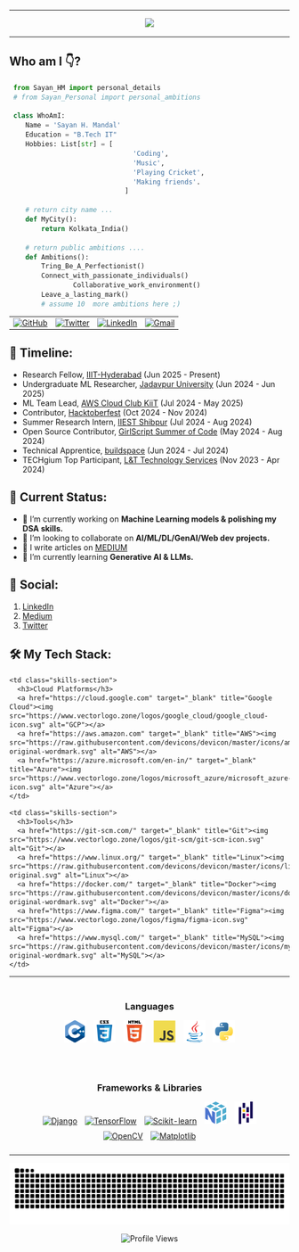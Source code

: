 <hr>
<p align="center">
  <img src="https://readme-typing-svg.herokuapp.com?color=0d8eceF&size=30&center=true&vCenter=true&width=550&height=70&lines=Hey+There,+This+is+Sayan;Undergrad+ML+Researcher🧑‍🔬;Open+Source+Contributor💻;enthuastic+about+MLOps;+and+Generative+AI">
</p>
<hr>

<!--defining python code section-->

## Who am I :point_down:?
```python
 from Sayan_HM import personal_details
 # from Sayan_Personal import personal_ambitions
 
 class WhoAmI:
 	Name = 'Sayan H. Mandal'
	Education = "B.Tech IT"
	Hobbies: List[str] = [
                               'Coding',
                               'Music',
                               'Playing Cricket',
                               'Making friends'.
                             ]
			
	# return city name ...
	def MyCity():
		return Kolkata_India()
		
	# return public ambitions ....
	def Ambitions():
		Tring_Be_A_Perfectionist()
		Connect_with_passionate_individuals()
                Collaborative_work_environment()
		Leave_a_lasting_mark()
		# assume 10  more ambitions here ;)					
```

<table>
  <tr>
    <td><a href="https://github.com/Sayanjones"><img src="https://img.shields.io/github/followers/Sayanjones.svg?label=GitHub&style=social" alt="GitHub"></a></td>
    <td><a href="https://twitter.com/sayanjones7"><img src="https://img.shields.io/twitter/follow/sayanjones7?label=Twitter&style=social" alt="Twitter"></a></td>
    <td><a href="https://www.linkedin.com/in/sayan-mandal7"><img src="https://img.shields.io/badge/LinkedIn--_.svg?style=social&logo=linkedin" alt="LinkedIn"></a></td>
    <td><a href="mailto:sayanjones77@gmail.com"><img src="https://img.shields.io/badge/Gmail--_.svg?style=social&logo=gmail" alt="Gmail"></a></td>
  </tr>
</table>

## 🧭 Timeline:
- Research Fellow, [IIIT-Hyderabad](https://www.iiit.ac.in/) (Jun 2025 - Present)
- Undergraduate ML Researcher, [Jadavpur University](https://jadavpuruniversity.in/) (Jun 2024 - Jun 2025)
- ML Team Lead, [AWS Cloud Club KiiT](https://www.linkedin.com/company/aws-cloud-club-kiit/posts/?feedView=all) (Jul 2024 - May 2025)
- Contributor, [Hacktoberfest](https://hacktoberfest.com/) (Oct 2024 - Nov 2024)
- Summer Research Intern, [IIEST Shibpur](https://www.iiests.ac.in/) (Jul 2024 - Aug 2024)
- Open Source Contributor, [GirlScript Summer of Code](https://gssoc.girlscript.tech/) (May 2024 - Aug 2024)
- Technical Apprentice, [buildspace](https://buildspace.so/) (Jun 2024 - Jul 2024)
- TECHgium Top Participant, [L&T Technology Services](https://www.ltts.com/) (Nov 2023 - Apr 2024)





## 🚀 Current Status:
- 🔭 I’m currently working on **Machine Learning models & polishing my DSA skills.**
- 👯 I’m looking to collaborate on **AI/ML/DL/GenAI/Web dev projects.**
- 📝 I write articles on [MEDIUM](https://medium.com/@sayanmandal77777)
- 🌱 I’m currently learning **Generative AI & LLMs.**


## 👨 Social:

1. [LinkedIn](https://linkedin.com/in/sayan-mandal7)
2. [Medium](https://medium.com/@sayanmandal77777)
6. [Twitter](https://x.com/sayanjones7)


## 🛠️ My Tech Stack:

<style>
  .skills-table {
    width: 100%;
    border-collapse: collapse;
    text-align: center;
  }

  .skills-section {
    padding: 20px;
    vertical-align: top;
  }

  .skills-section h3 {
    margin-bottom: 10px;
  }

  .skills-section a {
    margin: 5px;
    display: inline-block;
  }

  .skills-section img {
    width: 40px;
    height: 40px;
  }

  @media (max-width: 768px) {
    .skills-table,
    .skills-table tr {
      display: block;
      width: 100%;
    }

    .skills-section {
      display: block;
      width: 100%;
      margin-bottom: 20px;
    }
  }
</style>

<table class="skills-table">
  <tr>
    <td class="skills-section">
      <h3>Languages</h3>
      <a href="https://www.w3schools.com/cpp/" target="_blank" title="C++"><img src="https://raw.githubusercontent.com/devicons/devicon/master/icons/cplusplus/cplusplus-original.svg" alt="C++"></a>
      <a href="https://www.w3schools.com/css/" target="_blank" title="CSS3"><img src="https://raw.githubusercontent.com/devicons/devicon/master/icons/css3/css3-original-wordmark.svg" alt="CSS3"></a>
      <a href="https://www.w3.org/html/" target="_blank" title="HTML5"><img src="https://raw.githubusercontent.com/devicons/devicon/master/icons/html5/html5-original-wordmark.svg" alt="HTML5"></a>
      <a href="https://developer.mozilla.org/en-US/docs/Web/JavaScript" target="_blank" title="JavaScript"><img src="https://raw.githubusercontent.com/devicons/devicon/master/icons/javascript/javascript-original.svg" alt="JavaScript"></a>
      <a href="https://www.java.com" target="_blank" title="Java"><img src="https://raw.githubusercontent.com/devicons/devicon/master/icons/java/java-original.svg" alt="Java"></a>
      <a href="https://www.python.org" target="_blank" title="Python"><img src="https://raw.githubusercontent.com/devicons/devicon/master/icons/python/python-original.svg" alt="Python"></a>
    </td>

    <td class="skills-section">
      <h3>Cloud Platforms</h3>
      <a href="https://cloud.google.com" target="_blank" title="Google Cloud"><img src="https://www.vectorlogo.zone/logos/google_cloud/google_cloud-icon.svg" alt="GCP"></a>
      <a href="https://aws.amazon.com" target="_blank" title="AWS"><img src="https://raw.githubusercontent.com/devicons/devicon/master/icons/amazonwebservices/amazonwebservices-original-wordmark.svg" alt="AWS"></a>
      <a href="https://azure.microsoft.com/en-in/" target="_blank" title="Azure"><img src="https://www.vectorlogo.zone/logos/microsoft_azure/microsoft_azure-icon.svg" alt="Azure"></a>
    </td>
  </tr>

  <tr>
    <td class="skills-section">
      <h3>Frameworks & Libraries</h3>
      <a href="https://www.djangoproject.com/" target="_blank" title="Django"><img src="https://cdn.worldvectorlogo.com/logos/django.svg" alt="Django"></a>
      <a href="https://www.tensorflow.org" target="_blank" title="TensorFlow"><img src="https://www.vectorlogo.zone/logos/tensorflow/tensorflow-icon.svg" alt="TensorFlow"></a>
      <a href="https://scikit-learn.org/" target="_blank" title="Scikit-learn"><img src="https://upload.wikimedia.org/wikipedia/commons/0/05/Scikit_learn_logo_small.svg" alt="Scikit-learn"></a>
      <a href="https://numpy.org/" target="_blank" title="NumPy"><img src="https://raw.githubusercontent.com/devicons/devicon/master/icons/numpy/numpy-original.svg" alt="NumPy"></a>
      <a href="https://pandas.pydata.org/" target="_blank" title="Pandas"><img src="https://raw.githubusercontent.com/devicons/devicon/2ae2a900d2f041da66e950e4d48052658d850630/icons/pandas/pandas-original.svg" alt="Pandas"></a>
      <a href="https://opencv.org/" target="_blank" title="OpenCV"><img src="https://www.vectorlogo.zone/logos/opencv/opencv-icon.svg" alt="OpenCV"></a>
      <a href="https://matplotlib.org/" target="_blank" title="Matplotlib"><img src="https://upload.wikimedia.org/wikipedia/commons/8/84/Matplotlib_icon.svg" alt="Matplotlib"></a>
    </td>

    <td class="skills-section">
      <h3>Tools</h3>
      <a href="https://git-scm.com/" target="_blank" title="Git"><img src="https://www.vectorlogo.zone/logos/git-scm/git-scm-icon.svg" alt="Git"></a>
      <a href="https://www.linux.org/" target="_blank" title="Linux"><img src="https://raw.githubusercontent.com/devicons/devicon/master/icons/linux/linux-original.svg" alt="Linux"></a>
      <a href="https://docker.com/" target="_blank" title="Docker"><img src="https://raw.githubusercontent.com/devicons/devicon/master/icons/docker/docker-original-wordmark.svg" alt="Docker"></a>
      <a href="https://www.figma.com/" target="_blank" title="Figma"><img src="https://www.vectorlogo.zone/logos/figma/figma-icon.svg" alt="Figma"></a>
      <a href="https://www.mysql.com/" target="_blank" title="MySQL"><img src="https://raw.githubusercontent.com/devicons/devicon/master/icons/mysql/mysql-original-wordmark.svg" alt="MySQL"></a>
    </td>
  </tr>
</table>



<!-- Snake Animation -->
<div align="center">
  <img src="https://raw.githubusercontent.com/kaushikjadhav01/kaushikjadhav01/output/github-contribution-grid-snake.svg" alt="snake animation" />
</div>


<p align="center">
  <img src="https://komarev.com/ghpvc/?username=Sayanjones&label=Profile%20views&color=0e75b6&style=flat" alt="Profile Views" />
</p>
<!-- Footer -->

